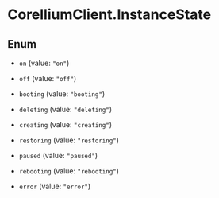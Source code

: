 # CorelliumClient.InstanceState

## Enum


* `on` (value: `"on"`)

* `off` (value: `"off"`)

* `booting` (value: `"booting"`)

* `deleting` (value: `"deleting"`)

* `creating` (value: `"creating"`)

* `restoring` (value: `"restoring"`)

* `paused` (value: `"paused"`)

* `rebooting` (value: `"rebooting"`)

* `error` (value: `"error"`)


